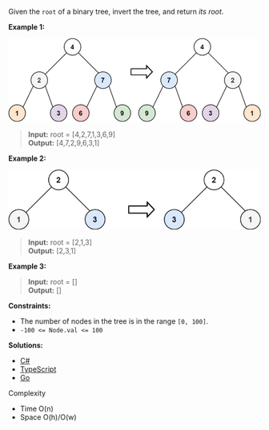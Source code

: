 Given the `root` of a binary tree, invert the tree, and return _its root_.

**Example 1:**

![](/binary-tree-general/invert-binary-tree/img/example1.png)

> **Input:** root = [4,2,7,1,3,6,9]  
> **Output:** [4,7,2,9,6,3,1]

**Example 2:**

![](/binary-tree-general/invert-binary-tree/img/example2.png)

> **Input:** root = [2,1,3]  
> **Output:** [2,3,1]

**Example 3:**

> **Input:** root = []  
> **Output:** []

**Constraints:**

- The number of nodes in the tree is in the range `[0, 100]`.
- `-100 <= Node.val <= 100`

 **Solutions:**

- [C#](/binary-tree-general/invert-binary-tree/invert-binary-tree.cs)
- [TypeScript](/binary-tree-general/invert-binary-tree/invert-binary-tree.ts)
- [Go](/binary-tree-general/invert-binary-tree/invert-binary-tree.go)

Complexity
- Time O(n)
- Space O(h)/O(w)